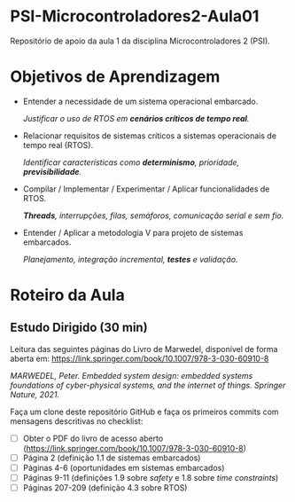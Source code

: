 # PSI-Microcontroladores2-Aula01
Repositório de apoio da aula 1 da disciplina Microcontroladores 2 (PSI).

# Objetivos de Aprendizagem

- Entender a necessidade de um sistema operacional embarcado.

    _Justificar o uso de RTOS em **cenários críticos de tempo real**._

- Relacionar requisitos de sistemas críticos a sistemas operacionais de tempo real (RTOS).

    _Identificar características como **determinismo**, prioridade, **previsibilidade**._

- Compilar / Implementar / Experimentar / Aplicar funcionalidades de RTOS.

    _**Threads**, interrupções, filas, semáforos, comunicação serial e sem fio._

- Entender / Aplicar a metodologia V para projeto de sistemas embarcados.

    _Planejamento, integração incremental, **testes** e validação._

# Roteiro da Aula

## Estudo Dirigido (30 min)

Leitura das seguintes páginas do Livro de Marwedel, disponível de forma aberta em: https://link.springer.com/book/10.1007/978-3-030-60910-8

  _MARWEDEL, Peter. Embedded system design: embedded systems foundations of cyber-physical systems, and the internet of things. Springer Nature, 2021._

Faça um clone deste repositório GitHub e faça os primeiros commits com mensagens descritivas no checklist:

- [ ] Obter o PDF do livro de acesso aberto (https://link.springer.com/book/10.1007/978-3-030-60910-8)
- [ ] Página 2 (definição 1.1 de sistemas embarcados)
- [ ] Páginas 4-6 (oportunidades em sistemas embarcados)
- [ ] Páginas 9-11 (definições 1.9 sobre _safety_ e 1.8 sobre _time constraints_)
- [ ] Páginas 207-209 (definição 4.3 sobre RTOS)
